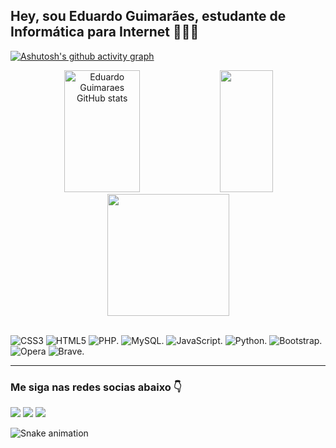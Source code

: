 ## Hey, sou Eduardo Guimarães, estudante de Informática para Internet 🍃👨‍💻

<!-- Seção de estatísticas do GitHub -->
[![Ashutosh's github activity graph](https://github-readme-activity-graph.vercel.app/graph?username=eduardo-guimaraes1480&bg_color=000000&color=9e4c98&line=9e4c98&point=403d3d&area=true&hide_border=true)](https://github.com/ashutosh00710/github-readme-activity-graph)
<!-- link do site do grafico: https://ashutosh00710.github.io/github-readme-activity-graph/-->
<div align="center">  
  <img width="49%" height="195px" src="https://github-readme-stats.vercel.app/api?username=Eduardo-Guimaraes1480&show_icons=true&count_private=true&hide_border=true&title_color=9e4896&icon_color=9e4896&text_color=9e4896&bg_color=0000" alt="Eduardo Guimaraes GitHub stats" /> 
  <img width="41%" height="195px" src="https://github-readme-stats.vercel.app/api/top-langs/?username=Eduardo-Guimaraes1480&layout=compact&hide_border=true&title_color=9e4896&text_color=9e4896&bg_color=0000" />
<img height="195px" src="https://streak-stats.demolab.com/?user=Eduardo-Guimaraes1480&background=0000&hide_border=true&fire=9e4896&dates=9e4896&fire=9e4896&excludeDaysLabel=9e4896&ring=9e4896&stroke=9e4896&currStreakNum=9e4896&currStreakLabel=9e4896&sideLabels=9e4896&excludeDaysLabel=9e4896&sideNums=9e4896" />
</div>

<!-- Seção das Linguagens de Programação -->
<div style="display: inline_block"><br>
  
![CSS3](https://img.shields.io/badge/css3-%231572B6.svg?style=for-the-badge&logo=css3&logoColor=white)
![HTML5](https://img.shields.io/badge/html5-%23E34F26.svg?style=for-the-badge&logo=html5&logoColor=white)
![PHP](https://img.shields.io/badge/PHP-777BB4?style=for-the-badge&logo=php&logoColor=white).
![MySQL](https://img.shields.io/badge/MySQL-005C84?style=for-the-badge&logo=mysql&logoColor=white).
![JavaScript](https://shields.io/badge/JavaScript-F7DF1E?logo=JavaScript&logoColor=000&style=flat-square).
![Python](https://img.shields.io/badge/python-3670A0?style=for-the-badge&logo=python&logoColor=ffdd54).
![Bootstrap](https://img.shields.io/badge/Bootstrap-563D7C?style=for-the-badge&logo=bootstrap&logoColor=white).
![Opera](https://img.shields.io/badge/Opera-FF1B2D?style=for-the-badge&logo=Opera&logoColor=white)
![Brave](https://img.shields.io/badge/Brave-FF1B2D?style=for-the-badge&logo=Brave&logoColor=white).
</div>

---

### Me siga nas redes socias abaixo 👇
 <!-- Seção de redes sociais -->
<div> 
  <a href="https://youtube.com/@dudheloco?si=BtLEb5z-sl8eoPt7" target="_blank"><img src="https://img.shields.io/badge/YouTube-FF0000?style=for-the-badge&logo=youtube&logoColor=white" target="_blank"></a>
  <a href="https://www.instagram.com/duduguikk_/" target="_blank"><img src="https://img.shields.io/badge/-Instagram-%23E4405F?style=for-the-badge&logo=instagram&logoColor=white" target="_blank"></a>
  <a href = "mailto: dudulindo1480@gmail.com"><img src="https://img.shields.io/badge/-Gmail-%23333?style=for-the-badge&logo=gmail&logoColor=white" target="_blank"></a>
</div>

 ![Snake animation](https://github.com/LuigiGF/LuigiGF/blob/output/github-contribution-grid-snake.svg)
